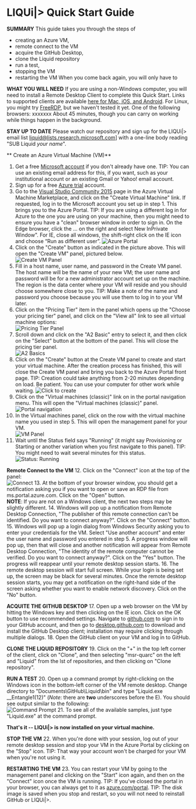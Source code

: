 # LIQUi|> Quick Start Guide

**SUMMARY**
This guide takes you through the steps of 
- creating an Azure VM, 
- remote connect to the VM
- acquire the GitHub Desktop, 
- clone the Liquid repository
- run a test, 
- stopping the VM
- restarting the VM
When you come back again, you will only have to 

**WHAT YOU WILL NEED** 
If you are using a non-Windows computer, you will need to install a Remote Desktop Client to complete this Quick Start. Links to supported clients are available [here for Mac, iOS, and Android](https://technet.microsoft.com/en-us/library/dn473009.aspx). For Linux, you might try [FreeRDP](http://www.freerdp.com/), but we haven't tested it yet.
One of the following browsers: xxxxxxx
About 45 minutes, though you can carry on working while things happen in the background.

**STAY UP TO DATE**
Please watch our repository and sign up for the LIQUi|> email list liquid@lists.research.microsoft.com] with a one-line body reading "SUB Liquid *your name*".

** Create an Azure Virtual Machine (VM)**
1. Get a free <a href="http://windows.microsoft.com/en-US/windows-live/sign-up-create-account-how" target="_blank">Microsoft account</a> if you don't already have one. 
TIP: You can use an existing email address for this, if you want, such as your institutional account or an existing Gmail or Yahoo! email account.
2. Sign up for a free <a href="https://azure.microsoft.com/en-us/pricing/free-trial/" target="_blank">Azure trial</a> account.
3. Go to the <a href="http://azure.microsoft.com/en-us/marketplace/partners/microsoft/visualstudiocommunity2015withazuresdk27onwindowsserver2012r2/" target="_blank">Visual Studio Community 2015</a> page in the Azure Virtual Machine Marketplace, and click on the "Create Virtual Machine" link. If requested, log in to the Microsoft account you set up in step 1.  This brings you to the Azure Portal.
TIP: If you are using a different log in for Azure to the one you are using on your machine, then you might need to ensure you have a "clean" browser window in order to sign in. On the Edge browser, click the ... on the right and select New InPrivate Window". For IE, close all windows, the shift-right click on the IE icon and choose “Run as different user”.
![Azure Portal](/img/CreateVM.jpg)
4. Click on the "Create" button as indicated in the picture above. This will open the "Create VM" panel, pictured below.  
![Create VM Panel](/img/CreateVMPanel.jpg)
5. Fill in a host name, user name, and password in the Create VM panel. The host name will be the name of your new VM; the user name and password will be for a new administrator account set up on the machine. The region is the data center where your VM will reside and you should choose somewhere close to you.
TIP: Make a note of the name and password you choose because you will use them to log in to your VM later.
6. Click on the "Pricing Tier" item in the panel which opens up the "Choose your pricing tier" panel, and click on the "View all" link to see all virtual machine options:  
![Pricing Tier Panel](/img/PricingTierPanel.jpg)
7. Scroll down and click on the "A2 Basic" entry to select it, and then click on the "Select" button at the bottom of the panel. This will close the pricing tier panel.  
![A2 Basics](/img/SelectA2Basic.jpg)
8. Click on the "Create" button at the Create VM panel to create and start your virtual machine. After the creation process has finished, this will close the Create VM panel and bring you back to the Azure Portal front page. 
TIP: Creation could take anything from 2-20 minutes depending on load. Be patient. You can use your computer for other work while waiting.
![Click to create](/img/ClickToCreate.jpg)
9. Click on the "Virtual machines (classic)" link on in the portal navigation menu. This will open the "Virtual machines (classic)" panel.  
![Portal navigation](/img/PortalNav.jpg)
10. In the Virtual machines panel, click on the row with the virtual machine name you used in step 5. This will open the management panel for your VM.  
![VM Panel](/img/VMPanel.jpg)
11. Wait until the Status field says "Running" (it might say Provisioning or Starting or another variation when you first navigate to this panel).
TIP: You might need to wait several minutes for this status.  
![Status: Running](/img/StatusRunning.jpg)

**Remote Connect to the VM**
12. Click on the "Connect" icon at the top of the panel:  
![Connect](/img/Connect.jpg)
13. At the bottom of your browser window, you should get a notification asking you if you want to open or save an RDP file from ms.portal.azure.com. Click on the "Open" button.  
**NOTE**: If you are not on a Windows client, the next two steps may be slightly different.
14. Windows will pop up a notification from Remote Desktop Connection, "The publisher of this remote connection can't be identified. Do you want to connect anyway?". Click on the "Connect" button.
15. Windows will pop up a login dialog from Windows Security asking you to enter your credentials for the VM. Select "Use another account" and enter the user name and password you entered in step 5. A progress window will pop up, then that will close and another notification will appear from Remote Desktop Connection, "The identity of the remote computer cannot be verified. Do you want to connect anyway?". Click on the "Yes" button. The progress will reappear until your remote desktop session starts.
16. The remote desktop session will start full screen. While your login is being set up, the screen may be black for several minutes. Once the remote desktop session starts, you may get a notification on the right-hand side of the screen asking whether you want to enable network discovery. Click on the "No" button.

**ACQUITE THE GITHUB DESKTOP**
17. Open up a web browser on the VM by hitting the Windows key and then clicking on the IE icon. Click on the OK button to use recommended settings. Navigate to <a href="http://github.com" target="_blank">github.com</a> to sign in to your GitHub account, and then go to <a href="http://desktop.github.com/" target="_blank">desktop.github.com</a> to download and install the GitHub Desktop client; installation may require clicking through multiple dialogs. 
18. Open the GitHub client on your VM and log in to GitHub.

**CLONE THE LIQUID REPOSITORY**
19. Click on the "+" in the top left corner of the client, click on "Clone", and then selecting "msr-quarc" on the left and "Liquid" from the lst of repositories, and then clicking on "Clone repository".

**RUN A TEST**
20. Open up a command prompt by right-clicking on the Windows icon in the bottom-left corner of the VM remote desktop. Change directory to "Documents\GitHub\Liquid\bin" and type "Liquid.exe __Entangle1(12)" (*Note*: there are **two** underscores before the E). You should see output similar to the following:  
![Command Prompt](/img/Command.jpg)
21. To see all of the available samples, just type "Liquid.exe" at the command prompt.

**That's it -- LIQUi|> is now installed on your virtual machine.**

**STOP THE VM**
22. When you're done with your session, log out of your remote desktop session and stop your VM in the Azure Portal by clicking on the "Stop" icon.
TIP: That way your account won't be charged for your VM when you're not using it.

**RESTARTING THE VM**
23. You can restart your VM by going to the management panel and clicking on the "Start" icon again, and then on the "Connect" icon once the VM is running.
TIP: If you've closed the portal in your browser, you can always get to it as <a href="http://azure.com/portal" target="_blank">azure.com/portal</a>.
TIP: The disk image is saved when you stop and restart, so you will not need to reinstall GitHub or LIQUi|>.

